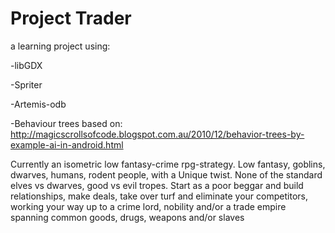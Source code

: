 Project Trader
===========

a learning project using:

-libGDX

-Spriter

-Artemis-odb

-Behaviour trees based on: http://magicscrollsofcode.blogspot.com.au/2010/12/behavior-trees-by-example-ai-in-android.html


Currently an isometric low fantasy-crime rpg-strategy. Low fantasy, goblins, dwarves, humans, rodent people, with a Unique twist. None of the standard elves vs dwarves, good vs evil tropes. Start as a poor beggar and build relationships, make deals, take over turf and eliminate your competitors, working your way up to a crime lord, nobility and/or a trade empire spanning common goods, drugs, weapons and/or slaves
